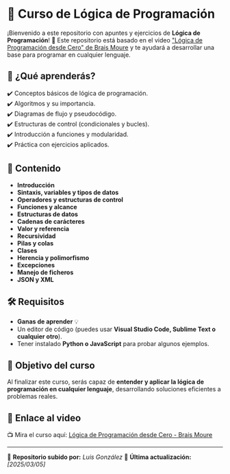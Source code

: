 # 🧠 Curso de Lógica de Programación

¡Bienvenido a este repositorio con apuntes y ejercicios de **Lógica de Programación**! 🎯 Este repositorio está basado en el video ["Lógica de Programación desde Cero" de Brais Moure](https://www.youtube.com/watch?v=TdITcVD64zI) y te ayudará a desarrollar una base para programar en cualquier lenguaje.

## 📌 ¿Qué aprenderás?
✔️ Conceptos básicos de lógica de programación.  
✔️ Algoritmos y su importancia.  
✔️ Diagramas de flujo y pseudocódigo.  
✔️ Estructuras de control (condicionales y bucles).  
✔️ Introducción a funciones y modularidad.  
✔️ Práctica con ejercicios aplicados.  

## 📂 Contenido
* **Introducción**  
* **Sintaxis, variables y tipos de datos**  
* **Operadores y estructuras de control**  
* **Funciones y alcance**   
* **Estructuras de datos**  
* **Cadenas de carácteres**  
* **Valor y referencia**  
* **Recursividad**  
* **Pilas y colas**  
* **Clases**  
* **Herencia y polimorfismo**  
* **Excepciones**  
* **Manejo de ficheros**  
* **JSON y XML**  

## 🛠️ Requisitos
- **Ganas de aprender** 💡  
- Un editor de código (puedes usar **Visual Studio Code, Sublime Text o cualquier otro**).  
- Tener instalado **Python o JavaScript** para probar algunos ejemplos.  

## 🎯 Objetivo del curso
Al finalizar este curso, serás capaz de **entender y aplicar la lógica de programación en cualquier lenguaje**, desarrollando soluciones eficientes a problemas reales.

## 🔗 Enlace al video
📺 Mira el curso aquí: [Lógica de Programación desde Cero - Brais Moure](https://www.youtube.com/watch?v=TdITcVD64zI)

---
📌 **Repositorio subido por:** *Luis González*
📆 **Última actualización:** *[2025/03/05]*
